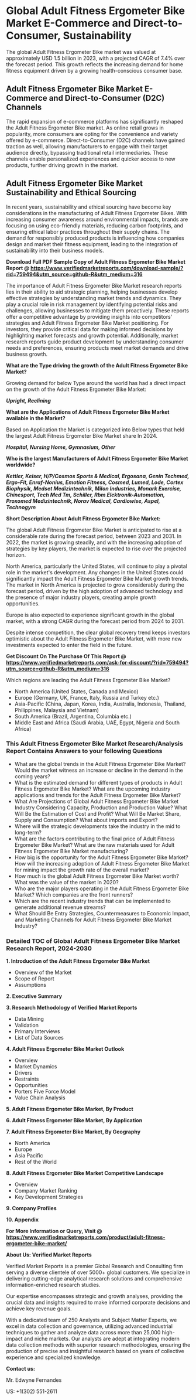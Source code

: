 <h1>Global Adult Fitness Ergometer Bike Market E-Commerce and Direct-to-Consumer, Sustainability</h1><p class=""><p>The global Adult Fitness Ergometer Bike market was valued at approximately USD 1.5 billion in 2023, with a projected CAGR of 7.4% over the forecast period. This growth reflects the increasing demand for home fitness equipment driven by a growing health-conscious consumer base.</p><h2>Adult Fitness Ergometer Bike Market E-Commerce and Direct-to-Consumer (D2C) Channels</h2><p>The rapid expansion of e-commerce platforms has significantly reshaped the Adult Fitness Ergometer Bike market. As online retail grows in popularity, more consumers are opting for the convenience and variety offered by e-commerce. Direct-to-Consumer (D2C) channels have gained traction as well, allowing manufacturers to engage with their target audience directly, bypassing traditional retail intermediaries. These channels enable personalized experiences and quicker access to new products, further driving growth in the market.</p><h2>Adult Fitness Ergometer Bike Market Sustainability and Ethical Sourcing</h2><p>In recent years, sustainability and ethical sourcing have become key considerations in the manufacturing of Adult Fitness Ergometer Bikes. With increasing consumer awareness around environmental impacts, brands are focusing on using eco-friendly materials, reducing carbon footprints, and ensuring ethical labor practices throughout their supply chains. The demand for responsibly produced products is influencing how companies design and market their fitness equipment, leading to the integration of sustainability into their business models.</p></p><p class=""><strong>Download Full PDF Sample Copy of Adult Fitness Ergometer Bike Market Report @ <a href="https://www.verifiedmarketreports.com/download-sample/?rid=759494&utm_source=github-R&utm_medium=316" target="_blank">https://www.verifiedmarketreports.com/download-sample/?rid=759494&utm_source=github-R&utm_medium=316</a></strong></p><p>The importance of&nbsp;Adult Fitness Ergometer Bike Market research reports lies in their ability to aid strategic planning, helping businesses develop effective strategies by understanding market trends and dynamics. They play a crucial role in risk management by identifying potential risks and challenges, allowing businesses to mitigate them proactively. These reports offer a competitive advantage by providing insights into competitors' strategies and Adult Fitness Ergometer Bike Market positioning. For investors, they provide critical data for making informed decisions by highlighting market forecasts and growth potential. Additionally, market research reports guide product development by understanding consumer needs and preferences, ensuring products meet market demands and drive business growth.</p><p><strong>What are the&nbsp;Type driving the growth of the Adult Fitness Ergometer Bike Market?</strong></p><p id="" class="">Growing demand for below Type around the world has had a direct impact on the growth of the Adult Fitness Ergometer Bike Market:</p><p class=""><em><strong>Upright, Reclining</strong></em></p><p class=""><strong>What are the&nbsp;Applications&nbsp;of Adult Fitness Ergometer Bike Market available in the Market?</strong></p><p id="" class="">Based on Application the Market is categorized into Below types that held the largest Adult Fitness Ergometer Bike Market share In 2024.</p><p class=""><em><strong>Hospital, Nursing Home, Gymnasium, Other</strong></em></p><p class=""><strong>Who is the largest Manufacturers of Adult Fitness Ergometer Bike Market worldwide?</strong></p><p><em><strong>Kettler, Keiser, H/P/Cosmos Sports & Medical, Ergosana, Genin Techmed, Ergo-Fit, Enraf-Nonius, Emotion Fitness, Cosmed, Lumed, Lode, Cortex Biophysik, Medset Medizintechnik, Milon Industries, Monark Exercise, Chinesport, Tech Med Tm, Schiller, Rbm Elektronik-Automation, Proxomed Medizintechnik, Norav Medical, Cardiowise, Aspel, Technogym</strong></em></p><p id="" class=""><strong>Short Description About Adult Fitness Ergometer Bike Market:</strong></p><p>The global Adult Fitness Ergometer Bike Market is anticipated to rise at a considerable rate during the forecast period, between 2023 and 2031. In 2022, the market is growing steadily, and with the increasing adoption of strategies by key players, the market is expected to rise over the projected horizon.</p><p>North America, particularly the United States, will continue to play a pivotal role in the market's development. Any changes in the United States could significantly impact the Adult Fitness Ergometer Bike Market growth trends. The market in North America is projected to grow considerably during the forecast period, driven by the high adoption of advanced technology and the presence of major industry players, creating ample growth opportunities.</p><p>Europe is also expected to experience significant growth in the global market, with a strong CAGR during the forecast period from 2024 to 2031.</p><p>Despite intense competition, the clear global recovery trend keeps investors optimistic about the Adult Fitness Ergometer Bike Market, with more new investments expected to enter the field in the future.</p><p id="" class=""><strong>Get Discount On The Purchase Of This Report @ <a href="https://www.verifiedmarketreports.com/ask-for-discount/?rid=759494?utm_source=github-R&utm_medium=316" target="_blank">https://www.verifiedmarketreports.com/ask-for-discount/?rid=759494?utm_source=github-R&utm_medium=316</a></strong></p><p class="">Which regions are leading the Adult Fitness Ergometer Bike Market?</p><ul><li>North America (United States, Canada and Mexico)</li><li>Europe (Germany, UK, France, Italy, Russia and Turkey etc.)</li><li>Asia-Pacific (China, Japan, Korea, India, Australia, Indonesia, Thailand, Philippines, Malaysia and Vietnam)</li><li>South America (Brazil, Argentina, Columbia etc.)</li><li>Middle East and Africa (Saudi Arabia, UAE, Egypt, Nigeria and South Africa)</li></ul><h3 id="" class="">This Adult Fitness Ergometer Bike Market Research/Analysis Report Contains Answers to your following Questions</h3><ul><li>What are the global trends in the Adult Fitness Ergometer Bike Market? Would the market witness an increase or decline in the demand in the coming years?</li><li>What is the estimated demand for different types of products in Adult Fitness Ergometer Bike Market? What are the upcoming industry applications and trends for the Adult Fitness Ergometer Bike Market?</li><li>What Are Projections of Global Adult Fitness Ergometer Bike Market Industry Considering Capacity, Production and Production Value? What Will Be the Estimation of Cost and Profit? What Will Be Market Share, Supply and Consumption? What about imports and Export?</li><li>Where will the strategic developments take the industry in the mid to long-term?</li><li>What are the factors contributing to the final price of Adult Fitness Ergometer Bike Market? What are the raw materials used for Adult Fitness Ergometer Bike Market manufacturing?</li><li>How big is the opportunity for the Adult Fitness Ergometer Bike Market? How will the increasing adoption of Adult Fitness Ergometer Bike Market for mining impact the growth rate of the overall market?</li><li>How much is the global Adult Fitness Ergometer Bike Market worth? What was the value of the market In 2020?</li><li>Who are the major players operating in the Adult Fitness Ergometer Bike Market? Which companies are the front runners?</li><li>Which are the recent industry trends that can be implemented to generate additional revenue streams?</li><li>What Should Be Entry Strategies, Countermeasures to Economic Impact, and Marketing Channels for Adult Fitness Ergometer Bike Market Industry?</li></ul><h3 id="" class="">Detailed TOC of Global Adult Fitness Ergometer Bike Market Research Report, 2024-2030</h3><p id="" class=""><strong>1. Introduction of the Adult Fitness Ergometer Bike Market</strong></p><ul><li>Overview of the Market</li><li>Scope of Report</li><li>Assumptions</li></ul><p id="" class=""><strong>2. Executive Summary</strong></p><p id="" class=""><strong>3. Research Methodology of Verified Market Reports</strong></p><ul><li>Data Mining</li><li>Validation</li><li>Primary Interviews</li><li>List of Data Sources</li></ul><p id="" class=""><strong>4. Adult Fitness Ergometer Bike Market Outlook</strong></p><ul><li>Overview</li><li>Market Dynamics</li><li>Drivers</li><li>Restraints</li><li>Opportunities</li><li>Porters Five Force Model</li><li>Value Chain Analysis</li></ul><p id="" class=""><strong>5. Adult Fitness Ergometer Bike Market, By Product</strong></p><p id="" class=""><strong>6. Adult Fitness Ergometer Bike Market, By Application</strong></p><p id="" class=""><strong>7. Adult Fitness Ergometer Bike Market, By Geography</strong></p><ul><li>North America</li><li>Europe</li><li>Asia Pacific</li><li>Rest of the World</li></ul><p id="" class=""><strong>8. Adult Fitness Ergometer Bike Market Competitive Landscape</strong></p><ul><li>Overview</li><li>Company Market Ranking</li><li>Key Development Strategies</li></ul><p id="" class=""><strong>9. Company Profiles</strong></p><p id="" class=""><strong>10. Appendix</strong></p><p id="" class=""><strong>For More Information or Query, Visit @ <a href="https://www.verifiedmarketreports.com/product/adult-fitness-ergometer-bike-market/" target="_blank">https://www.verifiedmarketreports.com/product/adult-fitness-ergometer-bike-market/</a></strong></p><p id="" class=""><strong>About Us: Verified Market Reports</strong></p><p id="" class="">Verified Market Reports is a premier Global Research and Consulting firm serving a diverse clientele of over 5000+ global customers. We specialize in delivering cutting-edge analytical research solutions and comprehensive information-enriched research studies.</p><p id="" class="">Our expertise encompasses strategic and growth analyses, providing the crucial data and insights required to make informed corporate decisions and achieve key revenue goals.</p><p id="" class="">With a dedicated team of 250 Analysts and Subject Matter Experts, we excel in data collection and governance, utilizing advanced industrial techniques to gather and analyze data across more than 25,000 high-impact and niche markets. Our analysts are adept at integrating modern data collection methods with superior research methodologies, ensuring the production of precise and insightful research based on years of collective experience and specialized knowledge.</p><p id="" class=""><strong>Contact us:</strong></p><p id="" class="">Mr. Edwyne Fernandes</p><p id="" class="">US: +1(302) 551-2611</p>